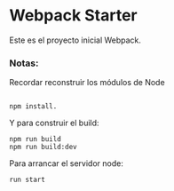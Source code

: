 # Webpack Starter

Este es el proyecto inicial Webpack.

### Notas:
Recordar reconstruir los módulos de Node 
```

npm install.
```

Y para construir el build:
```
npm run build
npm run build:dev
```

Para arrancar el servidor node:
```
run start
```

